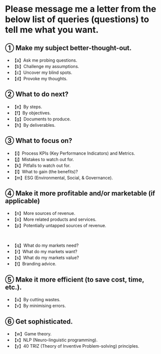 # Please message me a letter from the below list of queries (questions) to tell me what you want.

## **① Make my subject better-thought-out.**

- 【a】Ask me probing questions.
- 【b】Challenge my assumptions.
- 【c】Uncover my blind spots.
- 【d】Provoke my thoughts.

## **② What to do next?**

- 【e】By steps.
- 【f】By objectives.
- 【g】Documents to produce.
- 【h】By deliverables.

## **③ What to focus on?**

- 【i】Process KPIs (Key Performance Indicators) and Metrics.
- 【j】Mistakes to watch out for.
- 【k】Pitfalls to watch out for.
- 【l】What to gain (the benefits)?
- 【m】ESG (Environmental, Social, & Governance).

## **④ Make it more profitable and/or marketable (if applicable)**
 
- 【n】More sources of revenue.
- 【o】More related products and services.
- 【p】Potentially untapped sources of revenue.

</br>

- 【q】What do my markets need?
- 【r】What do my markets want?
- 【s】What do my markets value? 
- 【t】Branding advice.

## **⑤ Make it more efficient (to save cost, time, etc.).**

- 【u】By cutting wastes.
- 【v】By minimising errors.

## **⑥ Get sophisticated.**

- 【w】Game theory.
- 【x】NLP (Neuro-linguistic programming).
- 【y】40 TRIZ (Theory of Inventive Problem-solving) principles.
